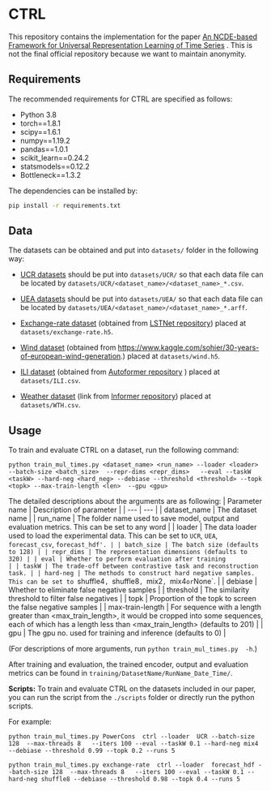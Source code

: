 # CTRL

This repository contains the implementation for the paper [An NCDE-based Framework for Universal Representation Learning of Time Series](https://openreview.net/forum?id=mDJ1XRwLU4B) . This is not the final official repository because we want to maintain anonymity.

## Requirements

The recommended requirements for CTRL are specified as follows:
* Python 3.8
* torch==1.8.1
* scipy==1.6.1
* numpy==1.19.2
* pandas==1.0.1
* scikit_learn==0.24.2
* statsmodels==0.12.2
* Bottleneck==1.3.2

The dependencies can be installed by:
```bash
pip install -r requirements.txt
```

## Data

The datasets can be obtained and put into `datasets/` folder in the following way:

* [UCR datasets](https://www.cs.ucr.edu/~eamonn/time_series_data_2018) should be put into `datasets/UCR/` so that each data file can be located by `datasets/UCR/<dataset_name>/<dataset_name>_*.csv`.

* [UEA datasets](http://www.timeseriesclassification.com) should be put into `datasets/UEA/` so that each data file can be located by `datasets/UEA/<dataset_name>/<dataset_name>_*.arff`.

* [Exchange-rate dataset](https://drive.google.com/file/d/1pjgw4vJJffmhDGVzJmpBH5hbKTHBWaqB/view?usp=share_link) (obtained from [LSTNet repository](https://github.com/laiguokun/multivariate-time-series-data)) placed at `datasets/exchange-rate.h5`.

* [Wind dataset](https://drive.google.com/file/d/13L7K6Jkmf-u9--9lDkZQY0JTQIeL5Xqe/view?usp=share_link) (obtained from https://www.kaggle.com/sohier/30-years-of-european-wind-generation.) placed at `datasets/wind.h5`.

* [ILI dataset](https://drive.google.com/drive/folders/1DasX30lzEwcVXYaNeyMlQ0PSmCQSow5h?usp=share_link) (obtained from [Autoformer repository](https://github.com/thuml/Autoformer) ) placed at `datasets/ILI.csv`.

* [Weather dataset](https://drive.google.com/drive/folders/1ohGYWWohJlOlb2gsGTeEq3Wii2egnEPR) (link from [Informer repository](https://github.com/zhouhaoyi/Informer2020)) placed at `datasets/WTH.csv`.

  


## Usage

To train and evaluate CTRL on a dataset, run the following command:

```train & evaluate
python train_mul_times.py <dataset_name> <run_name> --loader <loader> --batch-size <batch_size>  --repr-dims <repr_dims>   --eval --taskW <taskW> --hard-neg <hard_neg> --debiase --threshold <threshold> --topk <topk> --max-train-length <len>  --gpu <gpu>
```
The detailed descriptions about the arguments are as following:
| Parameter name | Description of parameter |
| --- | --- |
| dataset_name | The dataset name |
| run_name | The folder name used to save model, output and evaluation metrics. This can be set to any word |
| loader | The data loader used to load the experimental data. This can be set to `UCR`, `UEA`, `forecast_csv`, `forecast_hdf'. |
| batch_size | The batch size (defaults to 128) |
| repr_dims | The representation dimensions (defaults to 320) |
| eval | Whether to perform evaluation after training                 |
| taskW | The trade-off between contrastive task and reconstruction task. |
| hard-neg | The methods to construct hard negative samples. This can be set to `shuffle4`, `shuffle8`, `mix2`, `mix4` or `None`. |
| debiase | Whether to eliminate false negative samples |
| threshold | The similarity threshold to filter false negatives |
| topk             | Proportion of the topk to screen the false negative samples  |
| max-train-length | For sequence with a length greater than <max_train_length>, it would be cropped into some sequences, each of which has a length less than <max_train_length> (defaults to 201) |
| gpu              | The gpu no. used for training and inference (defaults to 0)  |

(For descriptions of more arguments, run `python train_mul_times.py  -h`.)

After training and evaluation, the trained encoder, output and evaluation metrics can be found in `training/DatasetName/RunName_Date_Time/`. 

**Scripts:** To train and evaluate CTRL  on  the datasets included in our paper, you can run the script from the `./scripts` folder or  directly run the python scripts.

For example:

```
python train_mul_times.py PowerCons  ctrl --loader  UCR --batch-size 128  --max-threads 8   --iters 100 --eval --taskW 0.1 --hard-neg mix4 --debiase --threshold 0.99 --topk 0.2 --runs 5
```

```
python train_mul_times.py exchange-rate  ctrl --loader  forecast_hdf --batch-size 128  --max-threads 8   --iters 100 --eval --taskW 0.1 --hard-neg shuffle8 --debiase --threshold 0.98 --topk 0.4 --runs 5
```

